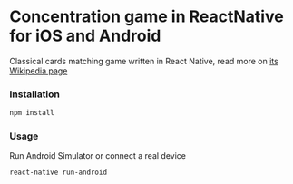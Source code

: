 # Concentration game in ReactNative for iOS and Android
Classical cards matching game written in React Native, read more on [its Wikipedia page](https://en.wikipedia.org/wiki/Concentration_(game))

### Installation
```bash
npm install
```

### Usage
Run Android Simulator or connect a real device
```bash
react-native run-android
```
